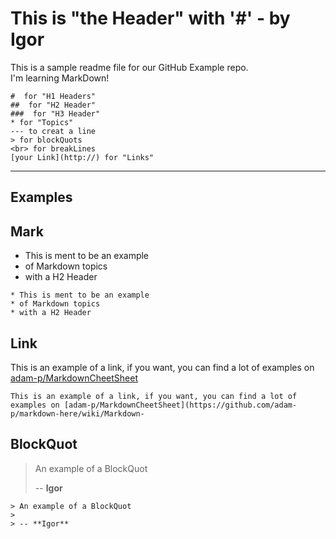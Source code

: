 # This is "the Header" with '#' - by Igor

This is a sample readme file for our GitHub Example repo. <br> 
I'm learning MarkDown!
```
#  for "H1 Headers"
##  for "H2 Header"
###  for "H3 Header"
* for "Topics"
--- to creat a line
> for blockQuots
<br> for breakLines
[your Link](http://) for "Links"
```
---
## Examples

## Mark
* This is ment to be an example
* of Markdown topics
* with a H2 Header
```
* This is ment to be an example
* of Markdown topics
* with a H2 Header
```
## Link
This is an example of a link, if you want, you can find a lot of examples on [adam-p/MarkdownCheetSheet](https://github.com/adam-p/markdown-here/wiki/Markdown-Cheatsheet#emphasis)
```
This is an example of a link, if you want, you can find a lot of examples on [adam-p/MarkdownCheetSheet](https://github.com/adam-p/markdown-here/wiki/Markdown-
```
## BlockQuot
> An example of a BlockQuot
>
> -- **Igor** 
```
> An example of a BlockQuot
>
> -- **Igor**